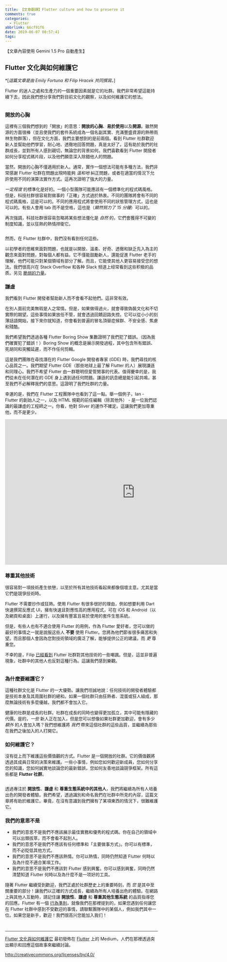 ```yaml
---
title: 【文章翻譯】Flutter culture and how to preserve it
comments: true
categories:
  - Flutter
abbrlink: 66cf91f6
date: 2019-06-07 00:57:41
tags:
---
```


【文章內容使用 Gemini 1.5 Pro 自動產生】

## Flutter 文化與如何維護它

*[*這篇文章是由 Emily Fortuna 和 Filip Hracek 共同撰寫。*]

Flutter 的迷人之處和生產力的一個重要因素就是它的社群。我們非常希望這能持續下去，因此我們想分享我們對目前文化的觀察，以及如何維護它的想法。

<figure>
<img alt="" src="https://cdn-images-1.medium.com/max/1024/1*cuQ-MCimzPmxiJjL-UV3KQ.jpeg" />
</figure>

### 開放的心胸

這裡有三個我們想到的「開放」的意思：**開放的心胸**、**易於使用**以及**開源**。雖然開源的方面很棒（並且使我們的套件系統成為一個名副其實、充滿豐盛資源的熱帶雨林生物群落），但在文化方面，我們主要想到的是前兩個。看到 Flutter 社群歡迎新人並幫助他們學習，耐心地、透徹地回答問題，真是太好了。這有助於我們的社群成長，並對所有人感到親切，無論您的背景如何。我們喜歡看到 Flutter 開發者如何分享程式碼片段，以及他們願意深入除錯他人的問題。

當然，開放的心胸不僅適用於新人。通常，實作一個想法可能有多種方法，我們非常感謝 Flutter 社群在問題出現時能夠 *溫和地* 糾正問題，或者在適當的情況下允許使用不同的演算法實作方式。這再次證明了強大的力量。

*一定程度* 的標準化是好的。一個小型團隊可能應該有一個標準化的程式碼風格。但是，科技社群很容易對做事的「正確」方式過於熱衷。不同的團隊將會有不同的程式碼風格，這是可以的。不同的應用程式將會使用不同的狀態管理方式，這也是可以的。有些人會用 tab 而不是空格，這也是（*顯然努力了 15 分鐘*）可以的。

再次強調，科技社群很容易忽略將某些想法僵化是 *自然* 的，它們會獲得不可變的制度知識，並以狂熱的熱情捍衛它。

<figure>
<img alt="" src="https://cdn-images-1.medium.com/max/1024/1*pI9tDcnxm87Vq1hX1Yzwpg.jpeg" />
</figure>

然而，在 Flutter 社群中，我們沒有看到任何這些。

以初學者的思維來面對問題，也就是以開放、溫柔、好奇、透徹和缺乏先入為主的觀念來面對問題，對每個人都有益。它不僅能鼓勵新人，還能促進 Flutter 老手的理解，他們可能只對某個領域有部分了解。而且，它能使其他人更容易接受您的想法。我們很高兴在 Stack Overflow 和各种 Slack 频道上经常看到这些积极的品质。另见 [脆弱的力量](https://www.ted.com/talks/brene_brown_on_vulnerability?language=en)。

### 謙虛

我們看到 Flutter 開發者幫助新人而不會看不起他們。這非常有效。

在別人面前完美無瑕是人之常情。但是，如果做得過火，就會導致偽裝文化和不切實際的期望。這些事情如果放任不管，就會透過回饋迴路失控。它可以從小小的刻薄話語開始，接下來你就知道，你會看到普遍的冒名頂替症候群、不安全感、焦慮和殘酷。

我們希望我們透過各種 Flutter Boring Show 集數證明了我們犯了錯誤。（因為我們確實犯了錯誤！）Boring Show 的概念是展示開發過程，其中包含所有錯誤、死胡同和突觸延遲，而不作任何剪輯。

這是我們團隊在尋找潛在的 Flutter Google 開發者專家 (GDE) 時，我們尋找的核心品質之一。我們期望 Flutter GDE（那些地球上最了解 Flutter 的人）展現謙遜和同理心。我們不希望 Flutter 由一群聰明但愛管閒事的代表。值得慶幸的是，我們從未在任何潛在的 GDE 身上遇到過任何問題。謙遜的訊息總是能引起共鳴，甚至我們不必解釋我們的意思。這證明了我們社群的力量。

幸運的是，我們在 Flutter 工程團隊中也看到了這一點。舉一個例子，Ian - Flutter 的創始人之一，以及 HTML 規範的前任編輯（除其他外） - 是一位我們認識的最謙虛的工程師之一。你看，他對 Sliver 的運作不確定。這讓我們更加尊重他，而不是更少。

<iframe src="https://cdn.embedly.com/widgets/media.html?src=https%3A%2F%2Fwww.youtube.com%2Fembed%2Fvideoseries%3Flist%3DPLOU2XLYxmsIK0r_D-zWcmJ1plIcDNnRkK&amp;url=http%3A%2F%2Fwww.youtube.com%2Fwatch%3Fv%3DMz3kHQxBjGg&amp;image=https%3A%2F%2Fi.ytimg.com%2Fvi%2FMz3kHQxBjGg%2Fhqdefault.jpg&amp;key=a19fcc184b9711e1b4764040d3dc5c07&amp;type=text%2Fhtml&amp;schema=youtube" width="854" height="480" frameborder="0" scrolling="no"><a href="https://medium.com/media/3ce723313eeee1c8d1c41f3eacc85888/href">https://medium.com/media/3ce723313eeee1c8d1c41f3eacc85888/href</a></iframe>

### 尊重其他技術

很容易對一項技術產生依戀，以至於所有其他技術看起來都像個壞主意。尤其是當它們是競爭技術時。

Flutter 不需要炒作或狂熱。使用 Flutter 有很多很好的理由，例如想要利用 Dart 快速撰寫反應式 UI，擁有快速且對應性高的應用程式，可在 iOS 和 Android（以及網頁和桌面）上運行，以及擁有豐富且易於使用的套件生態系統。

但是，有些人也有不適合使用 Flutter 的用例，作為 Flutter 愛好者，您可以做的最好的事情之一就是說服这些人 **不要**  使用 Flutter。您將為他們節省很多痛苦和失望。而且那個人會因為您對技術領域的廣泛了解，能够提供公正的建議，而 *更*  尊重您。

不幸的是，Filip  [已經看到](https://twitter.com/filiphracek/status/997324648164478976) Flutter 社群對其他技術的一些嘲諷。但是，這並非普遍現象，社群中的其他人也反對這種行為。這讓我們感到樂觀。

<figure>
<img alt="" src="https://cdn-images-1.medium.com/max/1024/1*wgRQ5H3y-fauvzGLxM3HDw.jpeg" />
</figure>

### 為什麼要維護它？

這種社群文化是 Flutter 的一大優勢。讓我們坦誠地說：任何技術的開發者體驗都是技術本身及其周圍社群的總和。如果一個社群只由狂熱者、混蛋或狂人組成，那麼無論技術有多麼優越，我們都不會加入它。

健康的社群是成長的社群。社群在成長的同時也變得更加孤立，其中可能有隱藏的代價。是的，*一些* 新人正在加入，但是您可以想像如果社群更加歡迎，會有多少 *額外* 的人會加入嗎？我們想維護將 *我們* 帶來這個社群的這些品質，並繼續為那些在我們之後加入的人打開它。

### 如何維護它？

沒有從上而下維護這些價值觀的方式。Flutter 是一個開放的社群。它的價值觀將透過其成員日常的決策來維護。一些小事情，例如您如何歡迎新成員，您如何分享您的知識，您如何誠實地談論您的最新錯誤，您如何友善地談論競爭框架。所有這些都是 **Flutter 社群**。

<figure>
<img alt="" src="https://cdn-images-1.medium.com/max/1024/1*I4r3rDh8039olbgfWiztkw.png" />
</figure>

透過專注於 **開放性**、**謙虛** 和 **尊重生態系統中的其他人**，我們將繼續為所有人培養出色的開發者體驗。我們希望，透過識別和命名我們在社群中所見的內容，這篇文章將有助於維護它。畢竟，在沒有意識到我們擁有了某項東西的情況下，很難維護它。

### 我們的意思不是

* 我們的意思不是我們不應該展示最佳實務和優秀的程式碼。你在自己的領域中可以出類拔萃，而不會看不起別人。
* 我們的意思不是我們不應該有任何標準和「主要做事方式」。你可以有標準，而不必貶低其他方式。
* 我們的意思不是我們不應該熱情。你可以熱情，同時仍然知道 Flutter 何時以及為什麼不適合某項工作。
* 我們的意思不是我們不應該對 Flutter 感到興奮。你可以感到興奮，同時仍然清楚知道 Flutter 何時以及為什麼不是一项好的工具。

隨著 Flutter 繼續受到歡迎，我們正處於社群歷史上的重要時刻，而 *您* 是其中至關重要的部分！讓我們以正確的方式成長，繼續為所有人培養出色的體驗。在網路上與其他人互動時，請記住讓 **開放性**、**謙虛** 和 **尊重其他生態系統** 的品質指導您的回應。Flutter 有一個 [行為準則](https://github.com/flutter/flutter/blob/master/CODE_OF_CONDUCT.md)，就像我們在那裡提到的，如果您遇到任何讓您在 Flutter 社群中感到不受歡迎的事情，請聯繫團隊中的某個人，例如我們其中一位。如果您是新手，歡迎！我們很高兴您能加入我们！


<figure>
<img alt="" src="https://cdn-images-1.medium.com/max/1024/1*-P8cY8Ia17Xq1ufedJKyiQ.png" />
</figure>

<img src="https://medium.com/_/stat?event=post.clientViewed&referrerSource=full_rss&postId=436b4ed1031d" width="1" height="1"><hr><p><a href="https://medium.com/flutter/flutter-culture-and-how-to-preserve-it-436b4ed1031d">Flutter 文化與如何維護它</a> 最初發佈在 <a href="https://medium.com/flutter">Flutter</a> 上的 Medium，人們在那裡透過突出顯示和回應這個故事來繼續討論。</p>


http://creativecommons.org/licenses/by/4.0/